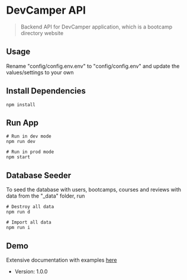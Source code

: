 # DevCamper API

> Backend API for DevCamper application, which is a bootcamp directory website

## Usage

Rename "config/config.env.env" to "config/config.env" and update the values/settings to your own

## Install Dependencies

```
npm install
```

## Run App

```
# Run in dev mode
npm run dev

# Run in prod mode
npm start
```

## Database Seeder

To seed the database with users, bootcamps, courses and reviews with data from the "\_data" folder, run

```
# Destroy all data
npm run d

# Import all data
npm run i
```

## Demo

Extensive documentation with examples [here](https://documenter.getpostman.com/view/20805847/2s8YerNY1c)

- Version: 1.0.0
